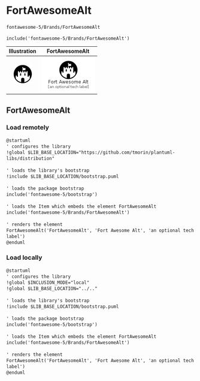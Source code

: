 # FortAwesomeAlt


```text
fontawesome-5/Brands/FortAwesomeAlt
```

```text
include('fontawesome-5/Brands/FortAwesomeAlt')
```



| Illustration | FortAwesomeAlt |
| :---: | :---: |
| ![illustration for Illustration](../../fontawesome-5/Brands/FortAwesomeAlt.png) | ![illustration for FortAwesomeAlt](../../fontawesome-5/Brands/FortAwesomeAlt.Local.png) |




## FortAwesomeAlt

### Load remotely
```plantuml
@startuml
' configures the library
!global $LIB_BASE_LOCATION="https://github.com/tmorin/plantuml-libs/distribution"

' loads the library's bootstrap
!include $LIB_BASE_LOCATION/bootstrap.puml

' loads the package bootstrap
include('fontawesome-5/bootstrap')

' loads the Item which embeds the element FortAwesomeAlt
include('fontawesome-5/Brands/FortAwesomeAlt')

' renders the element
FortAwesomeAlt('FortAwesomeAlt', 'Fort Awesome Alt', 'an optional tech label')
@enduml
```

### Load locally
```plantuml
@startuml
' configures the library
!global $INCLUSION_MODE="local"
!global $LIB_BASE_LOCATION="../.."

' loads the library's bootstrap
!include $LIB_BASE_LOCATION/bootstrap.puml

' loads the package bootstrap
include('fontawesome-5/bootstrap')

' loads the Item which embeds the element FortAwesomeAlt
include('fontawesome-5/Brands/FortAwesomeAlt')

' renders the element
FortAwesomeAlt('FortAwesomeAlt', 'Fort Awesome Alt', 'an optional tech label')
@enduml
```

